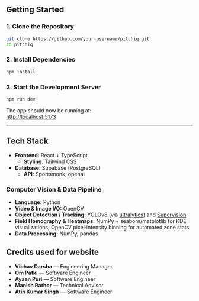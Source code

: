 

## Getting Started

### 1. Clone the Repository

```bash
git clone https://github.com/your-username/pitchiq.git
cd pitchiq
```

### 2. Install Dependencies

```bash
npm install
```

### 3. Start the Development Server

```bash
npm run dev
```

The app should now be running at:  
[http://localhost:5173](http://localhost:5173)

---

## Tech Stack
- **Frontend**: React + TypeScript
    - **Styling**: Tailwind CSS
- **Database**: Supabase (PostgreSQL)
    - **API**: Sportsmonk, openai

### Computer Vision & Data Pipeline
- **Language:** Python 
- **Video & Image I/O:** OpenCV  
- **Object Detection / Tracking:** YOLOv8 (via [ultralytics](https://github.com/ultralytics/ultralytics)) and [Supervision](https://github.com/roboflow/supervision)  
- **Field Homography & Heatmaps:** NumPy + seaborn/matplotlib for KDE visualizations; OpenCV pixel‐intensity binning for automated zone stats  
- **Data Processing:** NumPy, pandas


## Credits used for website
- **Vibhav Darsha** — Engineering Manager  
- **Om Patki** — Software Engineer  
- **Ayaan Puri** — Software Engineer  
- **Manish Rathor** — Technical Advisor  
- **Atin Kumar Singh** — Software Engineer
